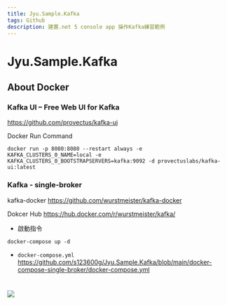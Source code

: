 ```yaml
---
title: Jyu.Sample.Kafka
tags: Github
description: 建置.net 5 console app 操作Kafka練習範例
---
```


# Jyu.Sample.Kafka

## About Docker

### Kafka UI – Free Web UI for Kafka
https://github.com/provectus/kafka-ui

Docker Run Command
```shell=
docker run -p 8080:8080 --restart always -e KAFKA_CLUSTERS_0_NAME=local -e KAFKA_CLUSTERS_0_BOOTSTRAPSERVERS=kafka:9092 -d provectuslabs/kafka-ui:latest 
```

### Kafka - single-broker

kafka-docker
https://github.com/wurstmeister/kafka-docker

Dokcer Hub
https://hub.docker.com/r/wurstmeister/kafka/

* 啟動指令
```shell=
docker-compose up -d
```
* `docker-compose.yml` <br/>
https://github.com/s123600g/Jyu.Sample.Kafka/blob/main/docker-compose-single-broker/docker-compose.yml

# 

![](https://i.imgur.com/ydDWRQb.png)


